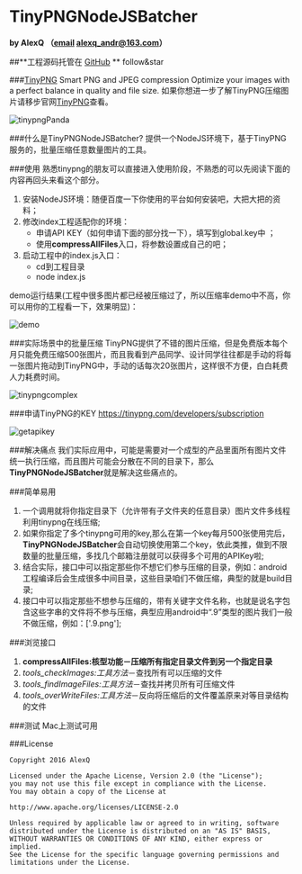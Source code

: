 # TinyPNGNodeJSBatcher
**by AlexQ （[email](alexq_andr@163.com) alexq_andr@163.com）**


##**工程源码托管在 [GitHub](https://github.com/xueqing325/TinyPNGNodeJSBatcher.git) ** follow&star

###[TinyPNG](https://tinypng.com)
	Smart PNG and JPEG compression
	Optimize your images with a perfect balance in quality and file size.
如果你想进一步了解TinyPNG压缩图片请移步官网[TinyPNG](https://tinypng.com)查看。

![tinypngPanda](http://7xox5k.com1.z0.glb.clouddn.com/tinypngPanda.png)


###什么是TinyPNGNodeJSBatcher?
提供一个NodeJS环境下，基于TinyPNG服务的，批量压缩任意数量图片的工具。

###使用
熟悉tinypng的朋友可以直接进入使用阶段，不熟悉的可以先阅读下面的内容再回头来看这个部分。

1. 安装NodeJS环境：随便百度一下你使用的平台如何安装吧，大把大把的资料；
2. 修改index工程适配你的环境：
	* 申请API KEY（如何申请下面的部分找一下），填写到global.key中 ；
	* 使用**compressAllFiles**入口，将参数设置成自己的吧；
3. 启动工程中的index.js入口：
	* cd到工程目录
	* node index.js	

demo运行结果(工程中很多图片都已经被压缩过了，所以压缩率demo中不高，你可以用你的工程看一下，效果明显)：

![demo](http://7xox5k.com1.z0.glb.clouddn.com/tinypng-demo.png)	

###实际场景中的批量压缩
TinyPNG提供了不错的图片压缩，但是免费版本每个月只能免费压缩500张图片，而且我看到产品同学、设计同学往往都是手动的将每一张图片拖动到TinyPNG中，手动的话每次20张图片，这样很不方便，白白耗费人力耗费时间。

![tinypngcomplex](http://7xox5k.com1.z0.glb.clouddn.com/tinypngcomplex.png)

###申请TinyPNG的KEY
https://tinypng.com/developers/subscription

![getapikey](http://7xox5k.com1.z0.glb.clouddn.com/tinypnggetapikey.png)

###解决痛点
我们实际应用中，可能是需要对一个成型的产品里面所有图片文件统一执行压缩，而且图片可能会分散在不同的目录下，那么**TinyPNGNodeJSBatcher**就是解决这些痛点的。

###简单易用
1. 一个调用就将你指定目录下（允许带有子文件夹的任意目录）图片文件多线程利用tinypng在线压缩;
2. 如果你指定了多个tinypng可用的key,那么在第一个key每月500张使用完后，**TinyPNGNodeJSBatcher**会自动切换使用第二个key，依此类推，做到不限数量的批量压缩，多找几个邮箱注册就可以获得多个可用的APIKey啦;
3. 结合实际，接口中可以指定那些你不想它们参与压缩的目录，例如：android工程编译后会生成很多中间目录，这些目录咱们不做压缩，典型的就是build目录;
4. 接口中可以指定那些不想参与压缩的，带有关键字文件名称，也就是说名字包含这些字串的文件将不参与压缩，典型应用android中“.9”类型的图片我们一般不做压缩，例如：['.9.png'];

###浏览接口
1. **compressAllFiles:核型功能－压缩所有指定目录文件到另一个指定目录**
2. *tools_checkImages:工具方法*－查找所有可以压缩的文件
3. *tools_findImageFiles:工具方法*－查找并拷贝所有可压缩文件 
4. *tools_overWriteFiles:工具方法*－反向将压缩后的文件覆盖原来对等目录结构的文件

###测试
Mac上测试可用

###License

	Copyright 2016 AlexQ
	
	Licensed under the Apache License, Version 2.0 (the "License");
	you may not use this file except in compliance with the License.
	You may obtain a copy of the License at

   	http://www.apache.org/licenses/LICENSE-2.0

	Unless required by applicable law or agreed to in writing, software
	distributed under the License is distributed on an "AS IS" BASIS,
	WITHOUT WARRANTIES OR CONDITIONS OF ANY KIND, either express or implied.
	See the License for the specific language governing permissions and
	limitations under the License.




